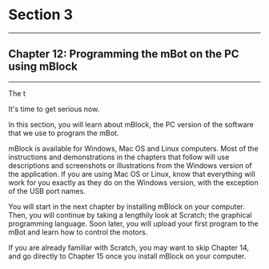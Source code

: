 # Section 3

---

## Chapter 12: Programming the mBot on the PC using mBlock

---

The t

It's time to get serious now.

In this section, you will learn about mBlock, the PC version of the software that we use to program the mBot.

mBlock is available for Windows, Mac OS and Linux computers. Most of the instructions and demonstrations in the chapters that follow will use descriptions and screenshots or illustrations from the Windows version of the application. If you are using Mac OS or Linux, know that everything will work for you exactly as they do on the Windows version, with the exception of the USB port names.

You will start in the next chapter by installing mBlock on your computer. Then, you will continue by taking a lengthily look at Scratch; the graphical programming language. Soon later, you will upload your first program to the mBot and learn how to control the motors.

If you are already familiar with Scratch, you may want to skip Chapter 14, and go directly to Chapter 15 once you install mBlock on your computer.


